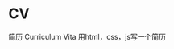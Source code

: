 # CV
简历 Curriculum Vita
用html，css，js写一个简历
<!-- 连接github远程https方式设置的是origin
ssh设置的是 origin_ssh 远程名
-->